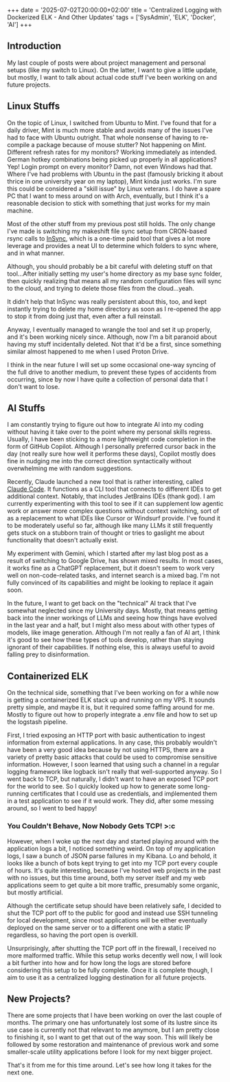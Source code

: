 +++
date = '2025-07-02T20:00:00+02:00'
title = 'Centralized Logging with Dockerized ELK - And Other Updates'
tags = ['SysAdmin', 'ELK', 'Docker', 'AI']
+++

## Introduction
My last couple of posts were about project management and personal setups (like my switch to Linux). On the latter, I want to give a little update, but mostly, I want to talk about actual code stuff I've been working on and future projects.

## Linux Stuffs
On the topic of Linux, I switched from Ubuntu to Mint. I've found that for a daily driver, Mint is much more stable and avoids many of the issues I've had to face with Ubuntu outright. That whole nonsense of having to re-compile a package because of mouse stutter? Not happening on Mint. Different refresh rates for my monitors? Working immediately as intended. German hotkey combinations being picked up properly in all applications? Yep! Login prompt on every monitor? Damn, not even Windows had that. Where I've had problems with Ubuntu in the past (famously bricking it about thrice in one university year on my laptop), Mint kinda just works. I'm sure this could be considered a "skill issue" by Linux veterans. I do have a spare PC that I want to mess around on with Arch, eventually, but I think it's a reasonable decision to stick with something that just works for my main machine.

Most of the other stuff from my previous post still holds. The only change I've made is switching my makeshift file sync setup from CRON-based rsync calls to [InSync](https://www.insynchq.com/), which is a one-time paid tool that gives a lot more leverage and provides a neat UI to determine which folders to sync where, and in what manner.

Although, you should probably be a bit careful with deleting stuff on that tool...After initially setting my user's home directory as my base sync folder, then quickly realizing that means all my random configuration files will sync to the cloud, and trying to delete those files from the cloud...yeah.

It didn't help that InSync was really persistent about this, too, and kept instantly trying to delete my home directory as soon as I re-opened the app to stop it from doing just that, even after a full reinstall.

Anyway, I eventually managed to wrangle the tool and set it up properly, and it's been working nicely since. Although, now I'm a bit paranoid about having my stuff incidentally deleted. Not that it'd be a first, since something similar almost happened to me when I used Proton Drive.

I think in the near future I will set up some occasional one-way syncing of the full drive to another medium, to prevent these types of accidents from occurring, since by now I have quite a collection of personal data that I don't want to lose.

## AI Stuffs
I am constantly trying to figure out how to integrate AI into my coding without having it take over to the point where my personal skills regress. Usually, I have been sticking to a more lightweight code completion in the form of GitHub Copilot. Although I personally preferred cursor back in the day (not really sure how well it performs these days), Copilot mostly does fine in nudging me into the correct direction syntactically without overwhelming me with random suggestions.

Recently, Claude launched a new tool that is rather interesting, called [Claude Code](https://www.anthropic.com/claude-code). It functions as a CLI tool that connects to different IDEs to get additional context. Notably, that includes JetBrains IDEs (thank god). I am currently experimenting with this tool to see if it can supplement low agentic work or answer more complex questions without context switching, sort of as a replacement to what IDEs like Cursor or Windsurf provide. I've found it to be moderately useful so far, although like many LLMs it still frequently gets stuck on a stubborn train of thought or tries to gaslight me about functionality that doesn't actually exist.

My experiment with Gemini, which I started after my last blog post as a result of switching to Google Drive, has shown mixed results. In most cases, it works fine as a ChatGPT replacement, but it doesn't seem to work very well on non-code-related tasks, and internet search is a mixed bag. I'm not fully convinced of its capabilities and might be looking to replace it again soon.

In the future, I want to get back on the "technical" AI track that I've somewhat neglected since my University days. Mostly, that means getting back into the inner workings of LLMs and seeing how things have evolved in the last year and a half, but I might also mess about with other types of models, like image generation. Although I'm not really a fan of AI art, I think it's good to see how these types of tools develop, rather than staying ignorant of their capabilities. If nothing else, this is always useful to avoid falling prey to disinformation.

## Containerized ELK
On the technical side, something that I've been working on for a while now is getting a containerized ELK stack up and running on my VPS. It sounds pretty simple, and maybe it is, but it required some faffing around for me. Mostly to figure out how to properly integrate a .env file and how to set up the logstash pipeline.

First, I tried exposing an HTTP port with basic authentication to ingest information from external applications. In any case, this probably wouldn't have been a very good idea because by not using HTTPS, there are a variety of pretty basic attacks that could be used to compromise sensitive information. However, I soon learned that using such a channel in a regular logging framework like logback isn't really that well-supported anyway. So I went back to TCP, but naturally, I didn't want to have an exposed TCP port for the world to see. So I quickly looked up how to generate some long-running certificates that I could use as credentials, and imṕlemented them in a test application to see if it would work. They did, after some messing around, so I went to bed happy!

### You Couldn't Behave, Now Nobody Gets TCP! >:c
However, when I woke up the next day and started playing around with the application logs a bit, I noticed something weird. On top of my application logs, I saw a bunch of JSON parse failures in my Kibana. Lo and behold, it looks like a bunch of bots kept trying to get into my TCP port every couple of hours. It's quite interesting, because I've hosted web projects in the past with no issues, but this time around, both my server itself and my web applications seem to get quite a bit more traffic, presumably some organic, but mostly artificial.

Although the certificate setup should have been relatively safe, I decided to shut the TCP port off to the public for good and instead use SSH tunneling for local development, since most applications will be either eventually deployed on the same server or to a different one with a static IP regardless, so having the port open is overkill.

Unsurprisingly, after shutting the TCP port off in the firewall, I received no more malformed traffic. While this setup works decently well now, I will look a bit further into how and for how long the logs are stored before considering this setup to be fully complete. Once it is complete though, I aim to use it as a centralized logging destination for all future projects.

## New Projects?
There are some projects that I have been working on over the last couple of months. The primary one has unfortunately lost some of its lustre since its use case is currently not that relevant to me anymore, but I am pretty close to finishing it, so I want to get that out of the way soon. This will likely be followed by some restoration and maintenance of previous work and some smaller-scale utility applications before I look for my next bigger project.

That's it from me for this time around. Let's see how long it takes for the next one.

